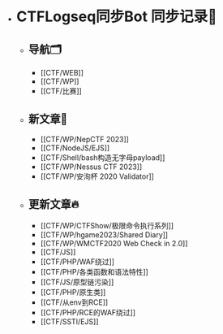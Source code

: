 - # CTFLogseq同步Bot 同步记录🤖
  - ## 导航🗂️
    - [[CTF/WEB]]
    - [[CTF/WP]]
    - [[CTF/比赛]]
  - ## 新文章🎉
    - [[CTF/WP/NepCTF 2023]]
    - [[CTF/NodeJS/EJS]]
    - [[CTF/Shell/bash构造无字母payload]]
    - [[CTF/WP/Nessus CTF 2023]]
    - [[CTF/WP/安洵杯 2020 Validator]]
  - ## 更新文章🔥
    - [[CTF/WP/CTFShow/极限命令执行系列]]
    - [[CTF/WP/hgame2023/Shared Diary]]
    - [[CTF/WP/WMCTF2020 Web Check in 2.0]]
    - [[CTF/JS]]
    - [[CTF/PHP/WAF绕过]]
    - [[CTF/PHP/各类函数和语法特性]]
    - [[CTF/JS/原型链污染]]
    - [[CTF/PHP/原生类]]
    - [[CTF/从env到RCE]]
    - [[CTF/PHP/RCE的WAF绕过]]
    - [[CTF/SSTI/EJS]]
